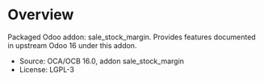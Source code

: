 # Overview

Packaged Odoo addon: sale_stock_margin. Provides features documented in upstream Odoo 16 under this addon.

- Source: OCA/OCB 16.0, addon sale_stock_margin
- License: LGPL-3

